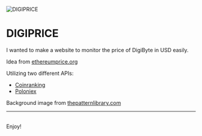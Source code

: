 ![DIGIPRICE](http://saldigi.info/m/coins/dgb.png 'logo')

# DIGIPRICE

I wanted to make a website to monitor the price of DigiByte in USD easily.

Idea from [ethereumprice.org](ethereumprice.org)

Utilizing two different APIs:

- [Coinranking](https://coinranking.com)
- [Poloniex](https://poloniex.com)

Background image from [thepatternlibrary.com](http://thepatternlibrary.com)

---

&nbsp;  
Enjoy!
